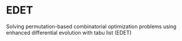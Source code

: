 EDET
====

Solving permutation-based combinatorial optimization problems using enhanced differential evolution with tabu list (EDET)
